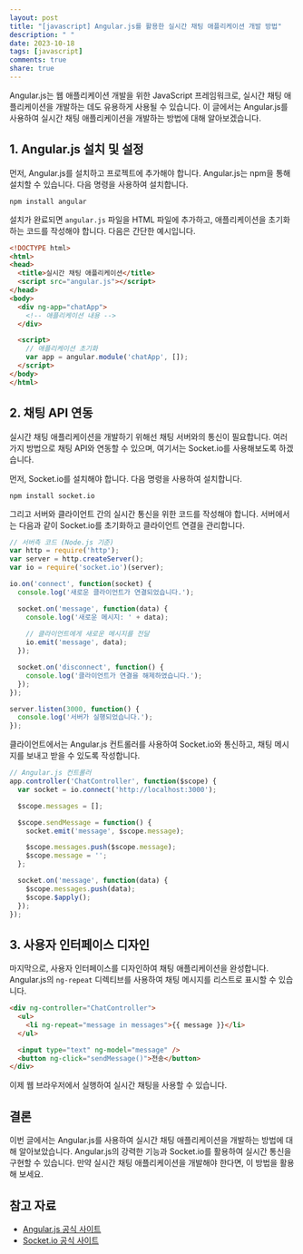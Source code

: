 ```yaml
---
layout: post
title: "[javascript] Angular.js를 활용한 실시간 채팅 애플리케이션 개발 방법"
description: " "
date: 2023-10-18
tags: [javascript]
comments: true
share: true
---
```


Angular.js는 웹 애플리케이션 개발을 위한 JavaScript 프레임워크로, 실시간 채팅 애플리케이션을 개발하는 데도 유용하게 사용될 수 있습니다. 이 글에서는 Angular.js를 사용하여 실시간 채팅 애플리케이션을 개발하는 방법에 대해 알아보겠습니다.

## 1. Angular.js 설치 및 설정

먼저, Angular.js를 설치하고 프로젝트에 추가해야 합니다. Angular.js는 npm을 통해 설치할 수 있습니다. 다음 명령을 사용하여 설치합니다.

```shell
npm install angular
```

설치가 완료되면 `angular.js` 파일을 HTML 파일에 추가하고, 애플리케이션을 초기화하는 코드를 작성해야 합니다. 다음은 간단한 예시입니다.

```html
<!DOCTYPE html>
<html>
<head>
  <title>실시간 채팅 애플리케이션</title>
  <script src="angular.js"></script>
</head>
<body>
  <div ng-app="chatApp">
    <!-- 애플리케이션 내용 -->
  </div>

  <script>
    // 애플리케이션 초기화
    var app = angular.module('chatApp', []);
  </script>
</body>
</html>
```

## 2. 채팅 API 연동

실시간 채팅 애플리케이션을 개발하기 위해선 채팅 서버와의 통신이 필요합니다. 여러 가지 방법으로 채팅 API와 연동할 수 있으며, 여기서는 Socket.io를 사용해보도록 하겠습니다.

먼저, Socket.io를 설치해야 합니다. 다음 명령을 사용하여 설치합니다.

```shell
npm install socket.io
```

그리고 서버와 클라이언트 간의 실시간 통신을 위한 코드를 작성해야 합니다. 서버에서는 다음과 같이 Socket.io를 초기화하고 클라이언트 연결을 관리합니다.

```javascript
// 서버측 코드 (Node.js 기준)
var http = require('http');
var server = http.createServer();
var io = require('socket.io')(server);

io.on('connect', function(socket) {
  console.log('새로운 클라이언트가 연결되었습니다.');

  socket.on('message', function(data) {
    console.log('새로운 메시지: ' + data);
    
    // 클라이언트에게 새로운 메시지를 전달
    io.emit('message', data);
  });

  socket.on('disconnect', function() {
    console.log('클라이언트가 연결을 해제하였습니다.');
  });
});

server.listen(3000, function() {
  console.log('서버가 실행되었습니다.');
});
```

클라이언트에서는 Angular.js 컨트롤러를 사용하여 Socket.io와 통신하고, 채팅 메시지를 보내고 받을 수 있도록 작성합니다.

```javascript
// Angular.js 컨트롤러
app.controller('ChatController', function($scope) {
  var socket = io.connect('http://localhost:3000');

  $scope.messages = [];

  $scope.sendMessage = function() {
    socket.emit('message', $scope.message);

    $scope.messages.push($scope.message);
    $scope.message = '';
  };

  socket.on('message', function(data) {
    $scope.messages.push(data);
    $scope.$apply();
  });
});
```

## 3. 사용자 인터페이스 디자인

마지막으로, 사용자 인터페이스를 디자인하여 채팅 애플리케이션을 완성합니다. Angular.js의 `ng-repeat` 디렉티브를 사용하여 채팅 메시지를 리스트로 표시할 수 있습니다.

```html
<div ng-controller="ChatController">
  <ul>
    <li ng-repeat="message in messages">{{ message }}</li>
  </ul>

  <input type="text" ng-model="message" />
  <button ng-click="sendMessage()">전송</button>
</div>
```

이제 웹 브라우저에서 실행하여 실시간 채팅을 사용할 수 있습니다.

## 결론

이번 글에서는 Angular.js를 사용하여 실시간 채팅 애플리케이션을 개발하는 방법에 대해 알아보았습니다. Angular.js의 강력한 기능과 Socket.io를 활용하여 실시간 통신을 구현할 수 있습니다. 만약 실시간 채팅 애플리케이션을 개발해야 한다면, 이 방법을 활용해 보세요.

## 참고 자료
- [Angular.js 공식 사이트](https://angularjs.org/)
- [Socket.io 공식 사이트](https://socket.io/)